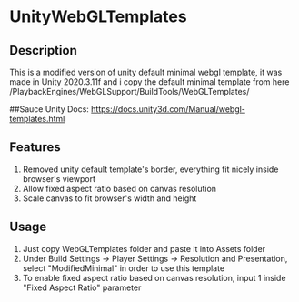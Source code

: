 # UnityWebGLTemplates

## Description
This is a modified version of unity default minimal webgl template, 
it was made in Unity 2020.3.11f and i copy the default minimal template 
from here <Unity Installation>/PlaybackEngines/WebGLSupport/BuildTools/WebGLTemplates/

##Sauce
Unity Docs: https://docs.unity3d.com/Manual/webgl-templates.html

## Features
1. Removed unity default template's border, everything fit nicely inside browser's viewport
2. Allow fixed aspect ratio based on canvas resolution
3. Scale canvas to fit browser's width and height

## Usage
1. Just copy WebGLTemplates folder and paste it into Assets folder
2. Under Build Settings -> Player Settings -> Resolution and Presentation, select "ModifiedMinimal" in order to use this template
3. To enable fixed aspect ratio based on canvas resolution, input 1 inside "Fixed Aspect Ratio" parameter